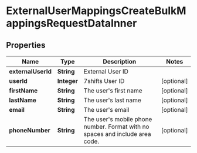 

# ExternalUserMappingsCreateBulkMappingsRequestDataInner


## Properties

| Name | Type | Description | Notes |
|------------ | ------------- | ------------- | -------------|
|**externalUserId** | **String** | External User ID |  |
|**userId** | **Integer** | 7shifts User ID |  [optional] |
|**firstName** | **String** | The user&#39;s first name |  [optional] |
|**lastName** | **String** | The user&#39;s last name |  [optional] |
|**email** | **String** | The user&#39;s email |  [optional] |
|**phoneNumber** | **String** | The user&#39;s mobile phone number. Format with no spaces and include area code. |  [optional] |



